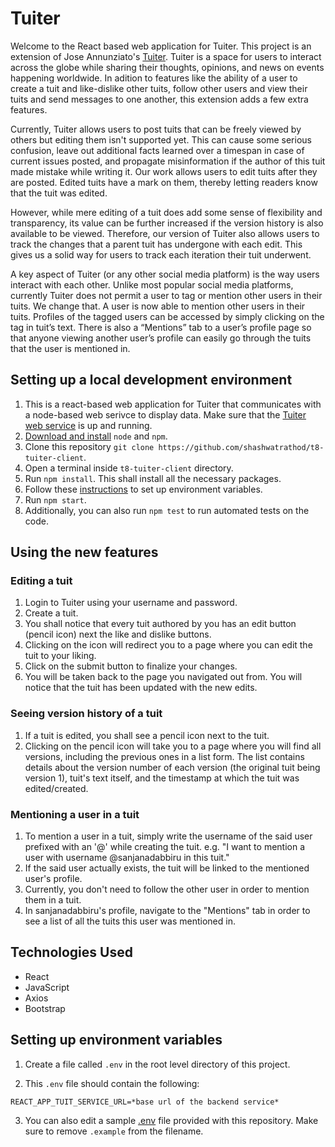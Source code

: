 # Tuiter

Welcome to the React based web application for Tuiter. This project is an extension of Jose Annunziato's [Tuiter](https://github.com/jannunzi/software-engineering-react-fa22). Tuiter is a space for users to interact across the globe while sharing their thoughts, opinions, and news on events happening worldwide. In adition to features like the ability of a user to create a tuit and like-dislike other tuits, follow other users and view their tuits and send messages to one another, this extension adds a few extra features.

Currently, Tuiter allows users to post tuits that can be freely viewed by others but editing them isn't supported yet. This can cause some serious confusion, leave out additional facts learned over a timespan in case of current issues posted, and propagate misinformation if the author of this tuit made mistake while writing it. Our work allows users to edit tuits after they are posted. Edited tuits have a mark on them, thereby letting readers know that the tuit was edited.

However, while mere editing of a tuit does add some sense of flexibility and transparency, its value can be further increased if the version history is also available to be viewed. Therefore, our version of Tuiter also allows users to track the changes that a parent tuit has undergone with each edit. This gives us a solid way for users to track each iteration their tuit underwent.

A key aspect of Tuiter (or any other social media platform) is the way users interact with each other. Unlike most popular social media platforms, currently Tuiter does not permit a user to tag or mention other users in their tuits. We change that. A user is now able to mention other users in their tuits. Profiles of the tagged users can be accessed by simply clicking on the tag in tuit’s text. There is also a “Mentions” tab to a user’s profile page so that anyone viewing another user’s profile can easily go through the tuits that the user is mentioned in.


## Setting up a local development environment

1. This is a react-based web application for Tuiter that communicates with a node-based web serivce to display data. Make sure that the [Tuiter web service](https://github.com/shashwatrathod/t8-tuiter-server) is up and running.
2. [Download and install](https://docs.npmjs.com/downloading-and-installing-node-js-and-npm) `node` and `npm`.
3. Clone this repository `
git clone https://github.com/shashwatrathod/t8-tuiter-client
`.
4. Open a terminal inside `t8-tuiter-client` directory.
5. Run `npm install`. This shall install all the necessary packages.
6. Follow these [instructions](#setting-up-environment-variables) to set up environment variables.
7. Run `npm start`.
8. Additionally, you can also run `npm test` to run automated tests on the code.

## Using the new features

### Editing a tuit
1. Login to Tuiter using your username and password.
2. Create a tuit.
3. You shall notice that every tuit authored by you has an edit button (pencil icon) next the like and dislike buttons.
4. Clicking on the icon will redirect you to a page where you can edit the tuit to your liking.
5. Click on the submit button to finalize your changes.
6. You will be taken back to the page you navigated out from. You will notice that the tuit has been updated with the new edits.

### Seeing version history of a tuit
1. If a tuit is edited, you shall see a pencil icon next to the tuit.
2. Clicking on the pencil icon will take you to a page where you will find all versions, including the previous ones in a list form. The list contains details about the version number of each version (the original tuit being version 1), tuit's text itself, and the timestamp at which the tuit was edited/created.

### Mentioning a user in a tuit
1. To mention a user in a tuit, simply write the username of the said user prefixed with an '@' while creating the tuit. e.g. "I want to mention a user with username @sanjanadabbiru in this tuit."
2. If the said user actually exists, the tuit will be linked to the mentioned user's profile.
3. Currently, you don't need to follow the other user in order to mention them in a tuit. 
4. In sanjanadabbiru's profile, navigate to the "Mentions" tab in order to see a list of all the tuits this user was mentioned in.

## Technologies Used

- React
- JavaScript
- Axios
- Bootstrap

## Setting up environment variables

1. Create a file called `.env` in the root level directory of this project.

2. This `.env` file should contain the following:
```
REACT_APP_TUIT_SERVICE_URL=*base url of the backend service*
```
3. You can also edit a sample [.env](./.env.example) file provided with this repository. Make sure to remove `.example` from the filename.